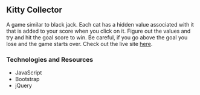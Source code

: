 ## Kitty Collector
A game similar to black jack. Each cat has a hidden value associated with it that is added to your score when you click on it. Figure out the values and try and hit the goal score to win. Be careful, if you go above the goal you lose and the game starts over.
Check out the live site [here](https://cmlinac.github.io/Cat-Collector/). 

### Technologies and Resources
- JavaScript
- Bootstrap
- jQuery
